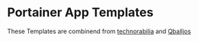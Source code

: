 # Portainer App Templates
These Templates are combinend from [technorabilia](https://github.com/technorabilia/portainer-templates/blob/main/lsio/templates/templates-2.0.json) and [Qballjos](https://github.com/Qballjos/portainer_templates/blob/master/Template/template.json)
